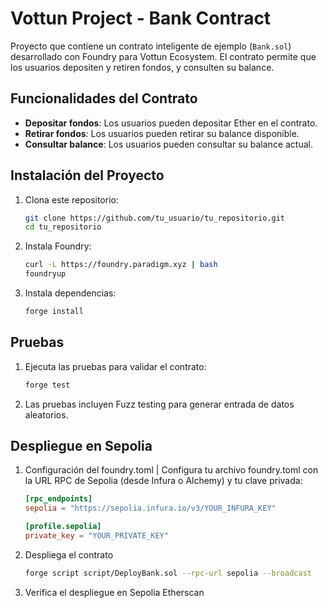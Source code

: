 # Vottun Project - Bank Contract

Proyecto que contiene un contrato inteligente de ejemplo (`Bank.sol`) desarrollado con Foundry para Vottun Ecosystem. El contrato permite que los usuarios depositen y retiren fondos, y consulten su balance.

## Funcionalidades del Contrato

- **Depositar fondos**: Los usuarios pueden depositar Ether en el contrato.
- **Retirar fondos**: Los usuarios pueden retirar su balance disponible.
- **Consultar balance**: Los usuarios pueden consultar su balance actual.

## Instalación del Proyecto

1. Clona este repositorio:
   ```bash
   git clone https://github.com/tu_usuario/tu_repositorio.git
   cd tu_repositorio
   ```

2. Instala Foundry:
   ```bash
   curl -L https://foundry.paradigm.xyz | bash
   foundryup
   ```

3. Instala dependencias:
   ```bash
   forge install
   ```

## Pruebas

1. Ejecuta las pruebas para validar el contrato:
   ```bash
   forge test
   ```

2. Las pruebas incluyen Fuzz testing para generar entrada de datos aleatorios.

## Despliegue en Sepolia

1. Configuración del foundry.toml | Configura tu archivo foundry.toml con la URL RPC de Sepolia (desde Infura o Alchemy) y tu clave privada:
   ```toml
   [rpc_endpoints]
   sepolia = "https://sepolia.infura.io/v3/YOUR_INFURA_KEY"

   [profile.sepolia]
   private_key = "YOUR_PRIVATE_KEY"
   ```

2. Despliega el contrato
   ```bash
   forge script script/DeployBank.sol --rpc-url sepolia --broadcast
   ```

3. Verifica el despliegue en Sepolia Etherscan
